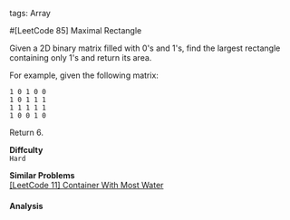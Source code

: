 tags: Array

#[LeetCode 85] Maximal Rectangle

Given a 2D binary matrix filled with 0's and 1's, find the largest rectangle containing only 1's and return its area.

For example, given the following matrix:

    1 0 1 0 0
    1 0 1 1 1
    1 1 1 1 1
    1 0 0 1 0

Return 6.


**Diffculty**  
`Hard`

**Similar Problems**  
[[LeetCode 11] Container With Most Water]()


#### Analysis  



